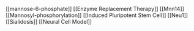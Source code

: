 [[mannose-6-phosphate]]
[[Enzyme Replacement Therapy]]
[[Mnn14]]
[[Mannosyl-phosphorylation]]
[[Induced Pluripotent Stem Cell]]
[[Neu1]]
[[Sialidosis]]
[[Neural Cell Model]]
